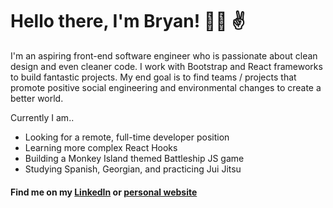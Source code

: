 # Hello there, I'm Bryan! :man_technologist: :v:

I'm an aspiring front-end software engineer who is passionate about clean design and even cleaner code. I work with Bootstrap and React frameworks to build fantastic projects. My end goal is to find teams / projects that promote positive social engineering and environmental changes to create a better world.

Currently I am..
  - Looking for a remote, full-time developer position
  - Learning more complex React Hooks
  - Building a Monkey Island themed Battleship JS game
  - Studying Spanish, Georgian, and practicing Jui Jitsu

#### Find me on my [LinkedIn](https://www.linkedin.com/in/bfink777/) or [personal website](https://www.bryanfink.dev)
